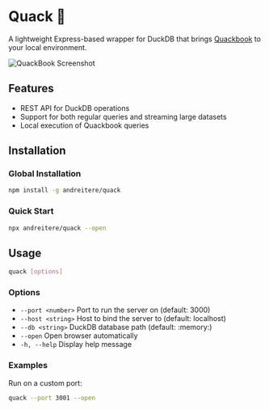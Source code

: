 # Quack 🦆

A lightweight Express-based wrapper for DuckDB that brings [Quackbook](https://github.com/andreitere/quackbook) to your local environment.

![QuackBook Screenshot](https://cdn.swninja.win/u/198K8n.gif)

## Features

- REST API for DuckDB operations
- Support for both regular queries and streaming large datasets
- Local execution of Quackbook queries

## Installation

### Global Installation
```bash
npm install -g andreitere/quack
```

### Quick Start
```bash
npx andreitere/quack --open
```

## Usage

```bash
quack [options]
```

### Options
- `--port <number>`    Port to run the server on (default: 3000)
- `--host <string>`    Host to bind the server to (default: localhost)
- `--db <string>`      DuckDB database path (default: :memory:)
- `--open`             Open browser automatically
- `-h, --help`         Display help message

### Examples

Run on a custom port:
```bash
quack --port 3001 --open
```
